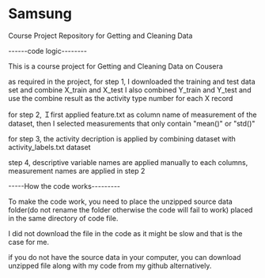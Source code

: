 # Samsung
Course Project Repository for Getting and Cleaning Data


------code logic--------


This is a course project for Getting and Cleaning Data on Cousera

as required in the project, for step 1, I downloaded the training and test data set and combine X_train and X_test 
I also combined Y_train and Y_test and use the combine result as the activity type number for each X record

for step 2, Ｉfirst applied feature.txt as column name of measurement of the dataset, then I selected measurements that only contain "mean()" or "std()"

for step 3, the activity decription is applied by combining dataset with activity_labels.txt dataset

step 4, descriptive variable names are applied manually to each columns, measurement names are applied in step 2





-----How the code works---------

To make the code work, you need to place the unzipped source data folder(do not rename the folder otherwise the code will fail to work)
placed in the same directory of code file. 

I did not download the file in the code as it might be slow and that is the case for me. 

if you do not have the source data in your computer, you can download unzipped file along with my code from my github alternatively.


